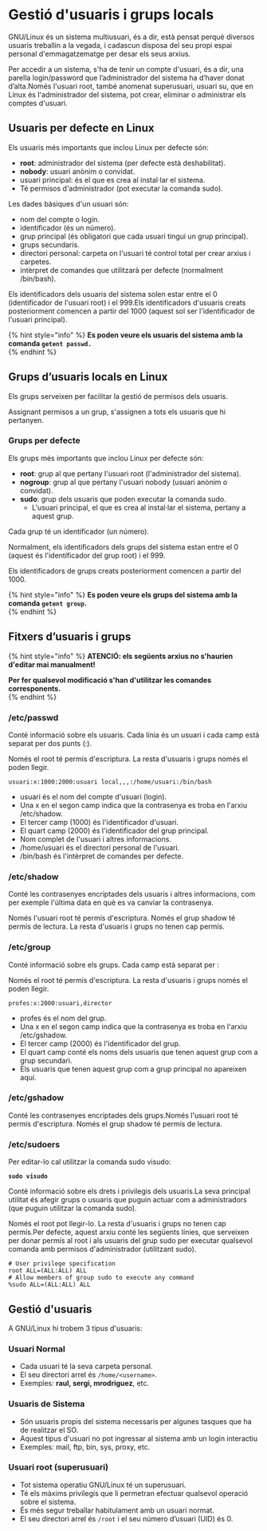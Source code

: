 # Gestió d'usuaris i grups locals

GNU/Linux és un sistema multiusuari, és a dir, està pensat perquè diversos usuaris treballin a la vegada, i cadascun disposa del seu propi espai personal d'emmagatzematge per desar els seus arxius.

Per accedir a un sistema, s'ha de tenir un compte d'usuari, és a dir, una parella login/password que l’administrador del sistema ha d’haver donat d’alta.Només l'usuari root, també anomenat superusuari, usuari su, que en Linux és l'administrador del sistema, pot crear, eliminar o administrar els comptes d'usuari.

## **Usuaris per defecte en Linux** 

Els usuaris més importants que inclou Linux per defecte són:

* **root**: administrador del sistema \(per defecte està deshabilitat\).
* **nobody**: usuari anònim o convidat.
* usuari principal: és el que es crea al instal·lar el sistema.
* Té permisos d'administrador \(pot executar la comanda sudo\).

Les dades bàsiques d'un usuari són:

* nom del compte o login.
* identificador \(és un número\).
* grup principal \(és obligatori que cada usuari tingui un grup principal\).
* grups secundaris.
* directori personal: carpeta on l'usuari té control total per crear arxius i carpetes.
* intèrpret de comandes que utilitzarà per defecte \(normalment /bin/bash\).

Els identificadors dels usuaris del sistema solen estar entre el 0 \(identificador de l'usuari root\) i el 999.Els identificadors d'usuaris creats posteriorment comencen a partir del 1000 \(aquest sol ser l'identificador de l'usuari principal\).

{% hint style="info" %}
**Es poden veure els usuaris del sistema amb la comanda `getent passwd.`**  
{% endhint %}

## **Grups d’usuaris locals en Linux** 

Els grups serveixen per facilitar la gestió de permisos dels usuaris.

Assignant permisos a un grup, s'assignen a tots els usuaris que hi pertanyen.

### Grups per defecte

Els grups més importants que inclou Linux per defecte són:

* **root**: grup al que pertany l'usuari root \(l'administrador del sistema\).
* **nogroup**: grup al que pertany l'usuari nobody \(usuari anònim o convidat\).
* **sudo**: grup dels usuaris que poden executar la comanda sudo.
  * L'usuari principal, el que es crea al instal·lar el sistema, pertany a aquest grup.

Cada grup té un identificador \(un número\).

Normalment, els identificadors dels grups del sistema estan entre el 0 \(aquest és l'identificador del grup root\) i el 999.

Els identificadors de grups creats posteriorment comencen a partir del 1000.  


{% hint style="info" %}
**Es poden veure els grups del sistema amb la comanda `getent group`.**  
{% endhint %}

## **Fitxers d’usuaris i grups** 

{% hint style="info" %}
**ATENCIÓ: els següents arxius no s'haurien d'editar mai manualment!**

**Per fer qualsevol modificació s'han d'utilitzar les comandes corresponents.**  
{% endhint %}

### **/etc/passwd**

Conté informació sobre els usuaris. Cada línia és un usuari i cada camp està separat per dos punts \(:\).

Només el root té permís d'escriptura. La resta d'usuaris i grups només el poden llegir.

`usuari:x:1000:2000:usuari local,,,:/home/usuari:/bin/bash`

* usuari és el nom del compte d'usuari \(login\).
* Una x en el segon camp indica que la contrasenya es troba en l'arxiu /etc/shadow.
* El tercer camp \(1000\) és l'identificador d'usuari.
* El quart camp \(2000\) és l'identificador del grup principal.
* Nom complet de l'usuari i altres informacions.
* /home/usuari és el directori personal de l'usuari.
* /bin/bash és l'intèrpret de comandes per defecte.



###  **/etc/shadow**

Conté les contrasenyes encriptades dels usuaris i altres informacions, com per exemple l'última data en què es va canviar la contrasenya.

Només l'usuari root té permís d'escriptura. Només el grup shadow té permís de lectura. La resta d'usuaris i grups no tenen cap permís.

### **/etc/group**

Conté informació sobre els grups. Cada camp està separat per :

Només el root té permís d'escriptura. La resta d'usuaris i grups només el poden llegir.

`profes:x:2000:usuari,director`

* profes és el  nom del grup.
* Una x en el segon camp indica que la contrasenya es troba en l'arxiu /etc/gshadow.
* El tercer camp \(2000\) és l'identificador del grup.
* El quart camp conté els noms dels usuaris que tenen aquest grup com a grup secundari.
* Els usuaris que tenen aquest grup com a grup principal no apareixen aquí.

### **/etc/gshadow**

Conté les contrasenyes encriptades dels grups.Només l'usuari root té permís d'escriptura. Només el grup shadow té permís de lectura.

### **/etc/sudoers**

Per editar-lo cal utilitzar la comanda sudo visudo:

**`sudo visudo`**

Conté informació sobre els drets i privilegis dels usuaris.La seva principal utilitat és afegir grups o usuaris que puguin actuar com a administradors \(que puguin utilitzar la comanda sudo\).

Només el root pot llegir-lo. La resta d'usuaris i grups no tenen cap permís.Per defecte, aquest arxiu conté les següents línies, que serveixen per donar permís al root i als usuaris del grup sudo per executar qualsevol comanda amb permisos d'administrador \(utilitzant sudo\).

```text
# User privilege specification
root ALL=(ALL:ALL) ALL
# Allow members of group sudo to execute any command
%sudo ALL=(ALL:ALL) ALL
```

## Gestió d'usuaris

A GNU/Linux hi trobem   3 tipus d'usuaris:

### Usuari Normal 

* Cada usuari té la seva carpeta personal.
* El seu directori arrel és `/home/<username>`.
* Exemples: **raul, sergi, mrodriguez**, etc.

### Usuaris de Sistema

* Són usuaris propis del sistema necessaris per algunes tasques que ha de realitzar el SO.
* Aquest tipus d'usuari no pot ingressar al sistema amb un login interactiu
* Exemples: mail, ftp, bin, sys, proxy, etc.

### Usuari root \(superusuari\)

* Tot sistema operatiu GNU/Linux té un superusuari.
* Té els màxims privilegis que li permetran efectuar qualsevol operació sobre el sistema.
* És més segur treballar habitulament amb un usuari normat.
* El seu directori arrel és `/root` i el seu número d’usuari \(UID\) és 0. 



